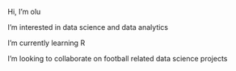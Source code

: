  Hi, I’m olu

 I’m interested in data science and data analytics
 
 I’m currently learning R

 I’m looking to collaborate on football related data science projects 


<!---
olu-codes/olu-codes is a ✨ special ✨ repository because its `README.md` (this file) appears on your GitHub profile.
You can click the Preview link to take a look at your changes.
--->
